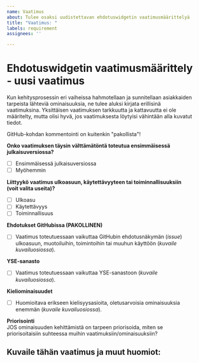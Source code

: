 ```yaml
---
name: Vaatimus
about: Tulee osaksi uudistettavan ehdotuswidgetin vaatimusmäärittelyä
title: "Vaatimus: "
labels: requirement
assignees: ''

---
```


# Ehdotuswidgetin vaatimusmäärittely - uusi vaatimus

Kun kehitysprosessin eri vaiheissa hahmotellaan ja sunnitellaan asiakkaiden tarpeista lähteviä ominaisuuksia, ne tulee aluksi kirjata erillisinä vaatimuksina. Yksittäisen vaatimuksen tarkkuutta ja kattavuutta ei ole määritelty, mutta olisi hyvä, jos vaatimuksesta löytyisi vähintään alla kuvatut tiedot. 

GitHub-kohdan kommentointi on kuitenkin "pakollista"!

**Onko vaatimuksen täysin välttämätöntä toteutua ensimmäisessä julkaisuversiossa?**
- [ ] Ensimmäisessä julkaisuversiossa
- [ ] Myöhemmin

**Liittyykö vaatimus ulkoasuun, käytettävyyteen tai toiminnallisuuksiin (voit valita useita)?**
- [ ] Ulkoasu
- [ ] Käytettävyys
- [ ] Toiminnallisuus

**Ehdotukset GitHubissa (PAKOLLINEN)**
- [ ] Vaatimus toteutuessaan vaikuttaa GitHubin ehdotusnäkymän (*issue*) ulkoasuun, muotoiluihin, toimintoihin tai muuhun käyttöön (*kuvaile kuvailuosiossa*).

**YSE-sanasto** 
- [ ] Vaatimus toteutuessaan vaikuttaa YSE-sanastoon (*kuvaile kuvailuosiossa*).

**Kieliominaisuudet**
- [ ] Huomioitava erikseen kielisyysasioita, oletusarvoisia ominaisuuksia enemmän (*kuvaile kuvailuosiossa*).

**Priorisointi** \
JOS ominaisuuden kehittämistä on tarpeen priorisoida, miten se priorisoitaisiin suhteessa muihin vaatimuksiin/ominaisuuksiin? 


## Kuvaile tähän vaatimus ja muut huomiot:

